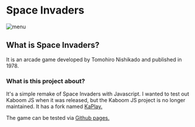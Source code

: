# Space Invaders
![menu](https://media3.giphy.com/media/KY2ZMhnCxP008/200w.gif?cid=6c09b9522qd4hihm96mqvg1w4gab7m8lk8zh8e9cyodqw8n8&ep=v1_gifs_search&rid=200w.gif&ct=g)

## What is Space Invaders?

It is an arcade game developed by Tomohiro Nishikado and published in 1978.

### What is this project about?

It's a simple remake of Space Invaders with Javascript. I wanted to test out Kaboom JS when it was released, but the Kaboom JS project is no longer maintained. It has a fork named [KaPlay.](https://github.com/kaplayjs/kaplay)


The game can be tested via [Github pages.](https://berkbal.github.io/space-invaders-clone-with-kaboomJS/)